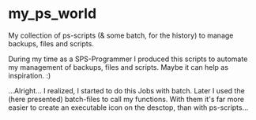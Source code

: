 # my_ps_world
My collection of ps-scripts (&amp; some batch, for the history) to manage backups, files and scripts.

During my time as a SPS-Programmer I produced this scripts to automate my management of backups, files and scripts. Maybe it can help as inspiration. :)

...Alright...
I realized, I started to do this Jobs with batch. Later I used the (here presented) batch-files to call my functions. With them it's far more easier to create an executable icon on the desctop, than with ps-scripts...
